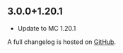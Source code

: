 ## 3.0.0+1.20.1
- Update to MC 1.20.1

A full changelog is hosted on [GitHub](https://github.com/Trikzon/ash-api/blob/1.20.1/CHANGELOG.md).
